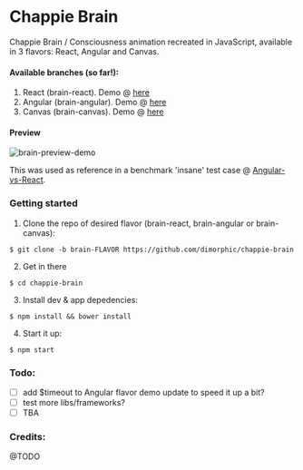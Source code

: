# Chappie Brain
Chappie Brain / Consciousness animation recreated in JavaScript, available in 3 flavors: React, Angular and Canvas.

#### Available branches (so far!):

1. React (brain-react). Demo @ [here](https://dimorphic.github.io/chappie-brain/react/)
2. Angular (brain-angular). Demo @ [here](https://dimorphic.github.io/chappie-brain/angular/)
3. Canvas (brain-canvas). Demo @ [here](https://dimorphic.github.io/chappie-brain/canvas/)

#### Preview

![brain-preview-demo](http://i.imgur.com/U0zdZkh.jpg)

This was used as reference in a benchmark 'insane' test case @ [Angular-vs-React](http://bit.ly/angular-vs-react).

### Getting started

1. Clone the repo of desired flavor (brain-react, brain-angular or brain-canvas):
  
  `$ git clone -b brain-FLAVOR https://github.com/dimorphic/chappie-brain`

2. Get in there

  `$ cd chappie-brain`
  
3. Install dev & app depedencies:

  `$ npm install && bower install`
  
4. Start it up:

  `$ npm start`

### Todo:

- [ ] add $timeout to Angular flavor demo update to speed it up a bit?
- [ ] test more libs/frameworks?
- [ ] TBA

### Credits:

@TODO
